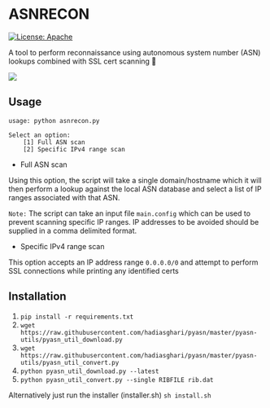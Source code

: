 # ASNRECON
[![License: Apache](https://img.shields.io/github/license/orlyjamie/asnrecon)](https://img.shields.io/github/license/orlyjamie/asnrecon)

A tool to perform reconnaissance using autonomous system number (ASN) lookups combined with SSL cert scanning 📡

![](https://raw.githubusercontent.com/orlyjamie/asnrecon/master/screen.png)

## Usage

```
usage: python asnrecon.py

Select an option:
	[1] Full ASN scan
	[2] Specific IPv4 range scan
```

- Full ASN scan 

Using this option, the script will take a single domain/hostname which it will then perform a lookup against the local ASN database and select a list of IP ranges associated with that ASN.

`Note:` The script can take an input file `main.config` which can be used to prevent scanning specific IP ranges. IP addresses to be avoided should be supplied in a comma delimited format. 

- Specific IPv4 range scan

This option accepts an IP address range `0.0.0.0/0` and attempt to perform SSL connections while printing any identified certs

## Installation
  1. `pip install -r requirements.txt`
  2. `wget https://raw.githubusercontent.com/hadiasghari/pyasn/master/pyasn-utils/pyasn_util_download.py`
  3. `wget https://raw.githubusercontent.com/hadiasghari/pyasn/master/pyasn-utils/pyasn_util_convert.py`
  4. `python pyasn_util_download.py --latest`
  5. `python pyasn_util_convert.py --single RIBFILE rib.dat`
  
  Alternatively just run the installer (installer.sh)
  `sh install.sh`
